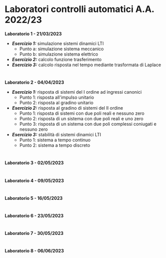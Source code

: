 # Laboratori controlli automatici A.A. 2022/23

**Laboratorio 1 - 21/03/2023**
- ***Esercizio 1:*** simulazione sistemi dinamici LTI
	- Punto a: simulazione sistema meccanico
	- Punto b: simulazione sistema elettrico
- ***Esercizio 2:*** calcolo funzione trasferimento
- ***Esercizio 3:*** calcolo risposta nel tempo mediante trasformata di Laplace
# 
**Laboratorio 2 - 04/04/2023**
- ***Esercizio 1:*** risposta di sistemi del I ordine ad ingressi canonici
	- Punto 1: risposta all'impulso unitario
	- Punto 2: risposta al gradino unitario
- ***Esercizio 2:*** risposta al gradino di sistemi del II ordine
	- Punto 1: risposta di sistemi con due poli reali e nessuno zero
  - Punto 2: risposta di un sistema con due poli reali e uno zero
  - Punto 3: risposta di un sistema con due poli complessi coniugati e nessuno zero
- ***Esercizio 3:*** stabilità di sistemi dinamici LTI
	- Punto 1: sistema a tempo continuo
	- Punto 2: sistema a tempo discreto
# 
**Laboratorio 3 - 02/05/2023**
# 
**Laboratorio 4 - 09/05/2023**  
# 
**Laboratorio 5 - 16/05/2023**  
# 
**Laboratorio 6 - 23/05/2023**  
#  
**Laboratorio 7 - 30/05/2023**
#  
**Laboratorio 8 - 06/06/2023**   
#  
